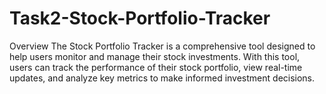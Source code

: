# Task2-Stock-Portfolio-Tracker
Overview The Stock Portfolio Tracker is a comprehensive tool designed to help users monitor and manage their stock investments. With this tool, users can track the performance of their stock portfolio, view real-time updates, and analyze key metrics to make informed investment decisions. 

